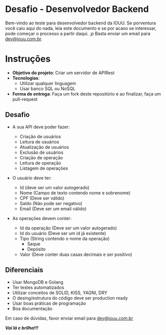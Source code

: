 # Desafio - Desenvolvedor Backend

Bem-vindo ao teste para desenvolvedor backend da IOUU. 
Se porventura você caiu aqui do nada, leia este documento e se por acaso se interessar, pode começar o processo a partir daqui. ;p
Basta enviar um email para dev@iouu.com.br.

# Instruções

- **Objetivo do projeto**: Criar um servidor de APIRest
- **Tecnologias**: 
	- Utilizar qualquer linguagem
	- Usar banco SQL ou NoSQL
- **Forma de entrega**: Faça um fork deste repositório e ao finalizar, faça um pull-request 

## Desafio
- A sua API deve poder fazer: 
	- Criação de usuários
	- Leitura de usuários
	- Atualização de usuários
	- Exclusão de usuários 
	- Criação de operação
	- Leitura de operação
	- Listagem de operações

- O usuário deve ter: 
	- Id (deve ser um valor autogerado)
	- Nome (Campo de texto contendo nome e sobrenome)
	- CPF (Deve ser válido)
	- Saldo (Não pode ser negativo) 
	- Email (Deve ser um email válido)
- As operações devem conter:
	- Id da operação (Deve ser um valor autogerado)
	- Id do usuário (Deve ser um id já existente)
	- Tipo (String contendo o nome da operação)
		- Saque
		- Depósito 
	- Valor (Deve conter duas casas decimais e ser positivo)

## Diferenciais
 - Usar MongoDB e Golang
 - Ter testes automatizados
 - Utilizar conceitos de SOLID, KISS, YAGNI, DRY
 - O desing/estrutura do código deve ser production ready
 - Usar boas práticas de programação
 - Boa documentação

Em caso de dúvidas, favor enviar email para dev@iouu.com.br

 ***Vai lá e brilha!!!***










